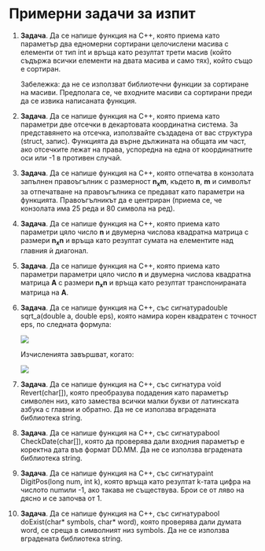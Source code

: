 # Примерни задачи за изпит

1. **Задача**. Да се напише функция на C++, която приема като параметър два едномерни сортирани целочислени масива с елементи от тип int и връща като резултат трети масив (който съдържа всички елементи на двата масива и само тях), който също е сортиран.
	
    Забележка: да не се използват библиотечни функции за сортиране на масиви. Предполага се, че входните масиви са сортирани преди да се извика написаната функция.

2. **Задача**. Да се напише функция на C++, която приема като параметри две отсечки в декартовата координатна система. За представянето на отсечка, използвайте създадена от вас структура (struct, запис). Функцията да върне дължината на общата им част, ако отсечките лежат на права, успоредна на една от координатните оси или -1 в противен случай.

3. **Задача**. Да се напише функция на С++, която отпечатва в конзолата запълнен правоъгълник с размерност **n<sub>x</sub>m**, където **n**, **m** и символът за отпечатване на правоъгълника се предават като параметри на функцията. Правоъгълникът да е центриран (приема се, че конзолата има 25 реда и 80 символа на ред).

4. **Задача**. Да се напише функция на С++, която приема като параметри цяло число **n** и двумерна числова квадратна матрица с размери **n<sub>x</sub>n** и връща като резултат сумата на елементите над главния ѝ диагонал.

5. **Задача**. Да се напише функция на С++, която приема като параметри параметри цяло число **n** и двумерна числова квадратна матрица **А** с размери **n<sub>x</sub>n** и връща като резултат транспонираната матрица на **А**.

6. **Задача**. Да се напише функция на C++, със сигнатураdouble sqrt_a(double a, double eps), която намира корен квадратен с точност eps, по следната формула:
	
	<img src="https://latex.codecogs.com/gif.latex?x_{k+1}%20%3D%20%5Cfrac%7B1%7D%7B2%7D%5Cbigg%28x_k%20%2B%20%5Cfrac%7Ba%7D%7Bx_k%7D%5Cbigg%29%2C%20%5C%20k%20%3D%201%2C%202%2C%203%20...%2C%20%5C%20a%20%3D%20x_1" /> 
	
	Изчисленията завършват, когато:
	
	<img src="https://latex.codecogs.com/gif.latex?%7Cx_%7Bk%2B1%7D%20-%5C%20x_k%7C%20%3C%20eps" />

7. **Задача**. Да се напише функция на С++, със сигнатура void Revert(char[]), която преобразува подадения като параметър символен низ, като замества всички малки букви от латинската азбука с главни и обратно. Да не се използва вградената библиотека string.

8. **Задача**. Да се напише функция на С++, със сигнатураbool CheckDate(char[]), която да проверява дали входния параметър е коректна дата във формат DD.MM. Да не се използва вградената библиотека string.

9. **Задача**. Да се напише функция на C++, със сигнатураint DigitPos(long num, int k), която връща като резултат k-тата цифра на числото numили -1, ако такава не съществува. Брои се от ляво на дясно и се започва от 1.

10. **Задача**. Да се напише функция на C++, със сигнатураbool doExist(char* symbols, char* word), която проверява дали думата word, се среща в символният низ symbols. Да не се използва вградената библиотека string.
